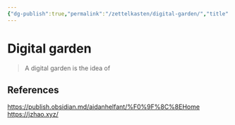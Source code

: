 ```yaml
---
{"dg-publish":true,"permalink":"/zettelkasten/digital-garden/","title":"Digital garden","tags":["status/todo"],"created":"2023-01-21T02:13:53.000+00:00"}
---
```



# Digital garden

> A digital garden is the idea of 
###

## References
https://publish.obsidian.md/aidanhelfant/%F0%9F%8C%8EHome
https://jzhao.xyz/